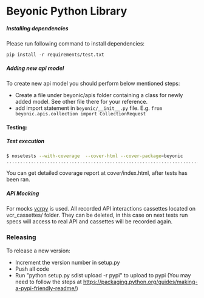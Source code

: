 # Beyonic Python Library

##### Installing dependencies
Please run following command to install dependencies:
```
pip install -r requirements/test.txt
```

##### Adding new api model
To create new api model you should perform below mentioned steps:
- Create a file under beyonic/apis folder containing a class for newly added model. See other file there for your reference.
- add import statement in ```beyonic/__init__.py``` file. E.g. ```from beyonic.apis.collection import CollectionRequest```


#### Testing:

##### Test execution


```sh
$ nosetests --with-coverage  --cover-html --cover-package=beyonic
...............................................................................
```

You can get detailed coverage report at cover/index.html, after tests has been ran.

##### API Mocking
For mocks [vcrpy](https://github.com/kevin1024/vcrpy) is used.
All recorded API interactions cassettes located on vcr_cassettes/ folder.
They can be deleted, in this case on next tests run specs will access to real API and cassettes will be recorded again.

### Releasing
To release a new version:
- Increment the version number in setup.py
- Push all code
- Run "python setup.py sdist upload -r pypi" to upload to pypi (You may need to follow the steps at https://packaging.python.org/guides/making-a-pypi-friendly-readme/)

